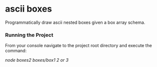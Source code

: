 # ascii boxes

Programmatically draw ascii nested boxes given a box array schema.

### Running the Project

From your console navigate to the project root directory and execute the command:

_node boxes2 boxes/box1 2 or 3_
